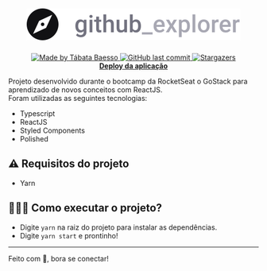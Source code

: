 <h1 align="center">
  <img src="/src/assets/logo.svg" />
  <br/>
</h1>
<p align="center">
  <a href="https://www.linkedin.com/in/tabatabaesso/">
    <img alt="Made by Tábata Baesso" src="https://img.shields.io/badge/made%20by-Tábata%20Baesso-%2304D361">
  </a>

  <a href="https://github.com/tabaesso/github_explorer/commits/master">
    <img alt="GitHub last commit" src="https://img.shields.io/github/last-commit/tabaesso/github_explorer">
  </a>
  
  <a href="https://github.com/tabaesso/github_explorer/stargazers">
    <img alt="Stargazers" src="https://img.shields.io/github/stars/tabaesso/github_explorer?style=social">
  </a>
  <br/>
  <a alt="Site da aplicação" rel="noopener" target="_blank" href="https://tabaesso-githubexplorer-deploy.netlify.app/">
  <b>Deploy da aplicação</b>
  </a>
</p>

Projeto desenvolvido durante o bootcamp da RocketSeat o GoStack para aprendizado de novos conceitos com ReactJS.<br/>
Foram utilizadas as seguintes tecnologias:
- Typescript
- ReactJS
- Styled Components
- Polished

## ⚠ Requisitos do projeto
-  Yarn

## 👩🏻‍💻 Como executar o projeto?

   -  Digite `yarn` na raiz do projeto para instalar as dependências.
   -  Digite `yarn start` e prontinho!
 
---
Feito com 💙, bora se conectar!
